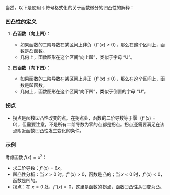 当然，以下是使用 `$` 符号格式化的关于函数微分的凹凸性的解释：

### 凹凸性的定义
1. **凸函数（向上凹）**：
   - 如果函数的二阶导数在某区间上非负（$f''(x) \geq 0$），那么在这个区间上，函数是凸函数。
   - 几何上，函数图形在这个区间“向上凹”，类似于字母 “U”。

2. **凹函数（向下凹）**：
   - 如果函数的二阶导数在某区间上非正（$f''(x) \leq 0$），那么在这个区间上，函数是凹函数。
   - 几何上，函数图形在这个区间“向下凹”，类似于倒置的字母 “U”。

### 拐点
- 拐点是函数凹凸性改变的点。在拐点处，函数的二阶导数等于零（$f''(x) = 0$），但需要注意，不是所有二阶导数为零的点都是拐点。拐点还需要满足在该点附近函数凹凸性发生变化的条件。

### 示例
考虑函数 $f(x) = x^3$：
- 求二阶导数：$f''(x) = 6x$。
- 凹凸性分析：当 $x > 0$ 时，$f''(x) > 0$，函数是凸的；当 $x < 0$ 时，$f''(x) < 0$，函数是凹的。
- 拐点：在 $x = 0$ 处，$f''(x) = 0$，这里是函数的拐点，函数凹凸性从凹变为凸。

